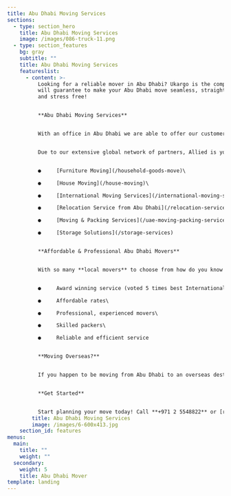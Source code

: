 ```yaml
---
title: Abu Dhabi Moving Services
sections:
  - type: section_hero
    title: Abu Dhabi Moving Services
    image: /images/086-truck-11.png
  - type: section_features
    bg: gray
    subtitle: ""
    title: Abu Dhabi Moving Services
    featureslist:
      - content: >-
          Looking for a reliable mover in Abu Dhabi? Ukargo is the company who
          will guarantee to make your Abu Dhabi move seamless, straight forward
          and stress free!


          **Abu Dhabi Moving Services**


          With an office in Abu Dhabi we are able to offer our customers a fantastic range of moving services that will save you time, effort (and money!).


          Due to our extensive global network of partners, Allied is your one stop moving shop. Our Abu Dhabi moving services include:


          ●     [Furniture Moving](/household-goods-move)\

          ●     [House Moving](/house-moving)\

          ●     [International Moving Services](/international-moving-services)\

          ●     [Relocation Service from Abu Dhabi](/relocation-services-from-abu-dhabi)\

          ●     [Moving & Packing Services](/uae-moving-packing-services)[](https://www.allied.com/ae/services/uae-moving-packing-services)\

          ●     [Storage Solutions](/storage-services)


          **Affordable & Professional Abu Dhabi Movers**


          With so many **local movers** to choose from how do you know **which mover is the right one for you**? We have prepared detailed information on choosing the right mover for you, however we can tell you that you can be confident with us you will be receiving:


          ●     Award winning service (voted 5 times best International Mover)\

          ●     Affordable rates\

          ●     Professional, experienced movers\

          ●     Skilled packers\

          ●     Reliable and efficient service


          **Moving Overseas?**


          If you happen to be moving from Abu Dhabi to an overseas destination, look no further than our [international moving](/understanding-the-move-process) team. Whether relocating overseas for work, or moving with family, your international move from Abu Dhabi will be effortless!


          **Get Started**


          Start planning your move today! Call **+971 2 5548822** or [request a moving quote online.](/contact)
        title: Abu Dhabi Moving Services
        image: /images/6-600x413.jpg
    section_id: features
menus:
  main:
    title: ""
    weight: ""
  secondary:
    weight: 5
    title: Abu Dhabi Mover
template: landing
---
```

